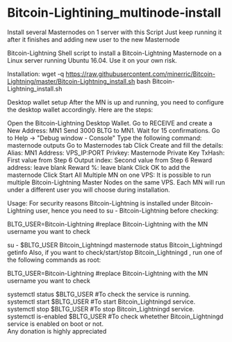 # Bitcoin-Lightining_multinode-install

Install several Masternodes on 1 server with this Script
Just keep running it after it finishes and adding new user to the new Masternode


Bitcoin-Lightning
Shell script to install a Bitcoin-Lightning Masternode on a Linux server running Ubuntu 16.04. Use it on your own risk.

Installation:
wget -q https://raw.githubusercontent.com/minerric/Bitcoin-Lightning/master/Bitcoin-Lightning_install.sh
bash Bitcoin-Lightning_install.sh

Desktop wallet setup
After the MN is up and running, you need to configure the desktop wallet accordingly. Here are the steps:

Open the Bitcoin-Lightning Desktop Wallet.
Go to RECEIVE and create a New Address: MN1
Send 3000 BLTG to MN1.
Wait for 15 confirmations.
Go to Help -> "Debug window - Console"
Type the following command: masternode outputs
Go to Masternodes tab
Click Create and fill the details:
Alias: MN1
Address: VPS_IP:PORT
Privkey: Masternode Private Key
TxHash: First value from Step 6
Output index: Second value from Step 6
Reward address: leave blank
Reward %: leave blank
Click OK to add the masternode
Click Start All
Multiple MN on one VPS:
It is possible to run multiple Bitcoin-Lightning Master Nodes on the same VPS. Each MN will run under a different user you will choose during installation.

Usage:
For security reasons Bitcoin-Lightning is installed under Bitcoin-Lightning user, hence you need to su - Bitcoin-Lightning before checking:

BLTG_USER=Bitcoin-Lightning #replace Bitcoin-Lightning with the MN username you want to check

su - $BLTG_USER
Bitcoin_Lightningd masternode status
Bitcoin_Lightningd getinfo
Also, if you want to check/start/stop Bitcoin_Lightningd , run one of the following commands as root:

BLTG_USER=Bitcoin-Lightning  #replace Bitcoin-Lightning with the MN username you want to check  
  
systemctl status $BLTG_USER #To check the service is running.  
systemctl start $BLTG_USER #To start Bitcoin_Lightningd service.  
systemctl stop $BLTG_USER #To stop Bitcoin_Lightningd service.  
systemctl is-enabled $BLTG_USER #To check whetether Bitcoin_Lightningd service is enabled on boot or not.  
Any donation is highly appreciated
